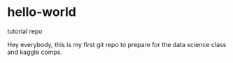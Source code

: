 # hello-world
tutorial repo

Hey everybody, this is my first git repo to prepare for the data science class and kaggle comps.
